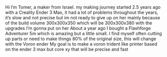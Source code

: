 Hi I’m Tomer, a maker from Israel.
my making journey started 2.5 years ago with a Creality Ender 3 Max, it had a lot of problems throughout the years, it’s slow and not precise but im not ready to give up on her mainly because of the build volume 300x300x350 which will be 300x300x380 with the upgrades I’m gonna put on her
About a year ago I bought a Flashforge Adventurer 5m which is amazing but a little small.
I find myself often cutting up parts or need to make things 80% of the original size,
this will change with the Voron ender
My goal is to make a voron trident like printer based on the ender 3 max but core xy that will be precise and fast
